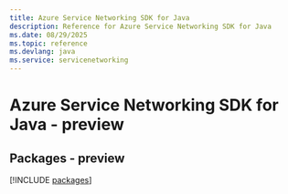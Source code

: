 ```yaml
---
title: Azure Service Networking SDK for Java
description: Reference for Azure Service Networking SDK for Java
ms.date: 08/29/2025
ms.topic: reference
ms.devlang: java
ms.service: servicenetworking
---
```

# Azure Service Networking SDK for Java - preview
## Packages - preview
[!INCLUDE [packages](service-networking-index.md)]